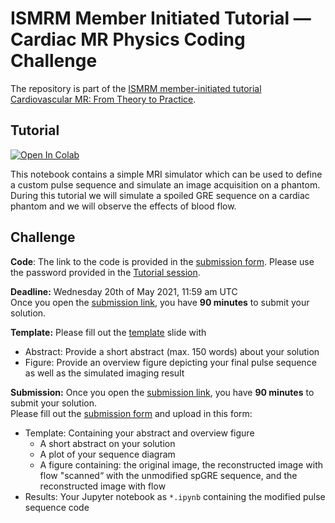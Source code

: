 # ISMRM Member Initiated Tutorial — Cardiac MR Physics Coding Challenge

The repository is part of the [ISMRM member-initiated tutorial Cardiovascular MR: From Theory to Practice](https://ismrm-mit-cmr.github.io/). 

## Tutorial

[![Open In Colab](https://colab.research.google.com/assets/colab-badge.svg)](https://colab.research.google.com/github/ISMRM-MIT-CMR/CMR-physics-challenge/blob/master/ISMRM_final_live.ipynb)

This notebook contains a simple MRI simulator which can be used to define a custom pulse sequence and simulate an image acquisition on a phantom.
During this tutorial we will simulate a spoiled GRE sequence on a cardiac phantom and we will observe the effects of blood flow.

## Challenge
**Code**: The link to the code is provided in the [submission form](http://form-timer.com/start/db776e75). Please use the password provided in the [Tutorial session](https://ismrm-mit-cmr.github.io/Tutorial_session.html).

**Deadline:** Wednesday 20th of May 2021, 11:59 am UTC <br/>
Once you open the [submission link](http://form-timer.com/start/db776e75), you have **90 minutes** to submit your solution. 

**Template:** Please fill out the [template](template/ISMRM_MIT_CMR_PhysicsChallenge.potx) slide with 
- Abstract: Provide a short abstract (max. 150 words) about your solution
- Figure: Provide an overview figure depicting your final pulse sequence as well as the simulated imaging result

**Submission:**
Once you open the [submission link](http://form-timer.com/start/db776e75), you have **90 minutes** to submit your solution. <br/>
Please fill out the [submission form](http://form-timer.com/start/db776e75) and upload in this form:
- Template: Containing your abstract and overview figure
	- A short abstract on your solution
	- A plot of your sequence diagram
	- A figure containing: the original image, the reconstructed image with flow "scanned“ with the unmodified spGRE sequence, and the reconstructed image with flow 
- Results: Your Jupyter notebook as `*.ipynb` containing the modified pulse sequence code


